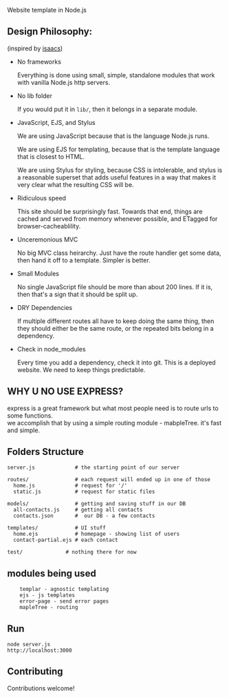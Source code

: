 Website template in Node.js

## Design Philosophy:

(inspired by [isaacs](https://github.com/isaacs/npm-www))

* No frameworks

    Everything is done using small, simple, standalone modules that work
    with vanilla Node.js http servers.

* No lib folder

    If you would put it in `lib/`, then it belongs in a separate module.

* JavaScript, EJS, and Stylus

    We are using JavaScript because that is the language Node.js runs.

    We are using EJS for templating, because that is the template
    language that is closest to HTML.

    We are using Stylus for styling, because CSS is intolerable, and
    stylus is a reasonable superset that adds useful features in a way
    that makes it very clear what the resulting CSS will be.

* Ridiculous speed

    This site should be surprisingly fast.  Towards that end, things are
    cached and served from memory whenever possible, and ETagged for
    browser-cacheablility.

* Unceremonious MVC

    No big MVC class heirarchy.  Just have the route handler get some
    data, then hand it off to a template.  Simpler is better.

* Small Modules

    No single JavaScript file should be more than about 200 lines.  If
    it is, then that's a sign that it should be split up.

* DRY Dependencies

    If multiple different routes all have to keep doing the same thing,
    then they should either be the same route, or the repeated bits
    belong in a dependency.

* Check in node_modules

    Every time you add a dependency, check it into git.  This is a
    deployed website.  We need to keep things predictable.

## WHY U NO USE EXPRESS?

express is a great framework but what most people need is to route urls to some functions.  
we accomplish that by using a simple routing module - mabpleTree. it's fast and simple.

## Folders Structure

    server.js             # the starting point of our server

    routes/               # each request will ended up in one of those
      home.js             # request for '/'
      static.js           # request for static files

    models/               # getting and saving stuff in our DB 
      all-contacts.js     # getting all contacts
      contacts.json       #  our DB - a few contacts

    templates/            # UI stuff
      home.ejs            # homepage - showing list of users
      contact-partial.ejs # each contact

    test/              # nothing there for now

## modules being used

        templar - agnostic templating
        ejs - js templates
        error-page - send error pages
        mapleTree - routing

## Run

    node server.js
    http://localhost:3000

## Contributing

Contributions welcome!  
